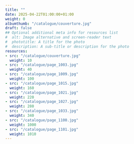 ```yaml
---
title: ""
date: 2025-04-22T01:00:00+01:00
weight: 0
albumthumb: "/catalogue/couverture.jpg"
draft: false
## Optional additional meta info for resources list
#  alt: Image alternative and screen-reader text
#  phototitle: A title for the photo
#  description: A sub-title or description for the photo
resources:
- src: "/catalogue/couverture.jpg"
  weight: 10
- src: "/catalogue/page_1003.jpg"
  weight: 40
- src: "/catalogue/page_1009.jpg"
  weight: 100
- src: "/catalogue/page_1015.jpg"
  weight: 160
- src: "/catalogue/page_1021.jpg"
  weight: 220
- src: "/catalogue/page_1027.jpg"
  weight: 280
- src: "/catalogue/page_1033.jpg"
  weight: 340
- src: "/catalogue/page_1100.jpg"
  weight: 1000
- src: "/catalogue/page_1101.jpg"
  weight: 1010
---
```

